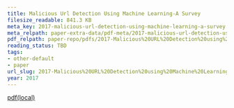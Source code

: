 ```yaml
---
title: Malicious Url Detection Using Machine Learning-A Survey
filesize_readable: 841.3 KB
meta_key: 2017-malicious-url-detection-using-machine-learning-a-survey
meta_relpath: paper-extra-data/pdf-meta/2017-malicious-url-detection-using-machine-learning-a-survey.yaml
pdf_relpath: paper-repo/pdfs/2017-Malicious%20URL%20Detection%20using%20Machine%20Learning-a%20survey.pdf
reading_status: TBD
tags:
- other-default
- paper
url_slug: 2017-Malicious%20URL%20Detection%20using%20Machine%20Learning-a%20survey
year: 2017
---
```


[pdf(local)](../../paper-repo/pdfs/2017-Malicious%20URL%20Detection%20using%20Machine%20Learning-a%20survey.pdf)
